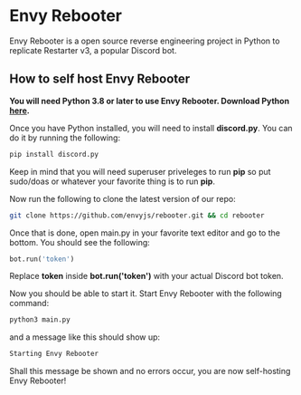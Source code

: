 # Envy Rebooter
Envy Rebooter is a open source reverse engineering project in Python to replicate Restarter v3, a popular Discord bot.
## How to self host Envy Rebooter
**You will need Python 3.8 or later to use Envy Rebooter. Download Python [here](https://www.python.org/).**

Once you have Python installed, you will need to install **discord.py**. You can do it by running the following:
```bash
pip install discord.py
```
Keep in mind that you will need superuser priveleges to run **pip** so put sudo/doas or whatever your favorite thing is to run **pip**.

Now run the following to clone the latest version of our repo:
```bash
git clone https://github.com/envyjs/rebooter.git && cd rebooter
```

Once that is done, open main.py in your favorite text editor and go to the bottom. You should see the following:

```python
bot.run('token')
```

Replace **token** inside **bot.run('token')** with your actual Discord bot token.

Now you should be able to start it. Start Envy Rebooter with the following command:

```bash
python3 main.py
```

and a message like this should show up:

```bash
Starting Envy Rebooter
```

Shall this message be shown and no errors occur, you are now self-hosting Envy Rebooter!
